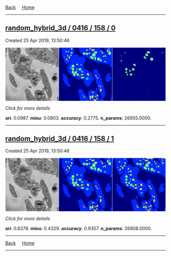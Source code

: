 
[Back](..)&nbsp;&nbsp;&nbsp;&nbsp;&nbsp;[Home](https://leapmanlab.github.io/snapshots)

---

<div class="summary"><a href="0"><h2>random_hybrid_3d / 0416 / 158 / 0</h2></a><p>Created 25 Apr 2019, 13:50:46
</p><a href="0"><img src="0/media/summary.png" align="center"></a><p>
<i>Click for more details</i>
</p></div>

**ari**: 0.0987. **miou**: 0.0803. **accuracy**: 0.2775. **n_params**: 26955.0000. 

---

<div class="summary"><a href="1"><h2>random_hybrid_3d / 0416 / 158 / 1</h2></a><p>Created 25 Apr 2019, 13:50:46
</p><a href="1"><img src="1/media/summary.png" align="center"></a><p>
<i>Click for more details</i>
</p></div>

**ari**: 0.8378. **miou**: 0.4329. **accuracy**: 0.9357. **n_params**: 26808.0000. 

---

[Back](..)&nbsp;&nbsp;&nbsp;&nbsp;&nbsp;[Home](https://leapmanlab.github.io/snapshots)

---
